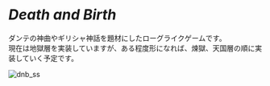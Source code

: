 # *Death and Birth*
ダンテの神曲やギリシャ神話を題材にしたローグライクゲームです。  
現在は地獄層を実装していますが、ある程度形になれば、煉獄、天国層の順に実装していく予定です。  
  
![dnb_ss](https://cloud.githubusercontent.com/assets/28997421/26577040/ef51711e-4565-11e7-98ad-d9bb72e1a0b1.png)
